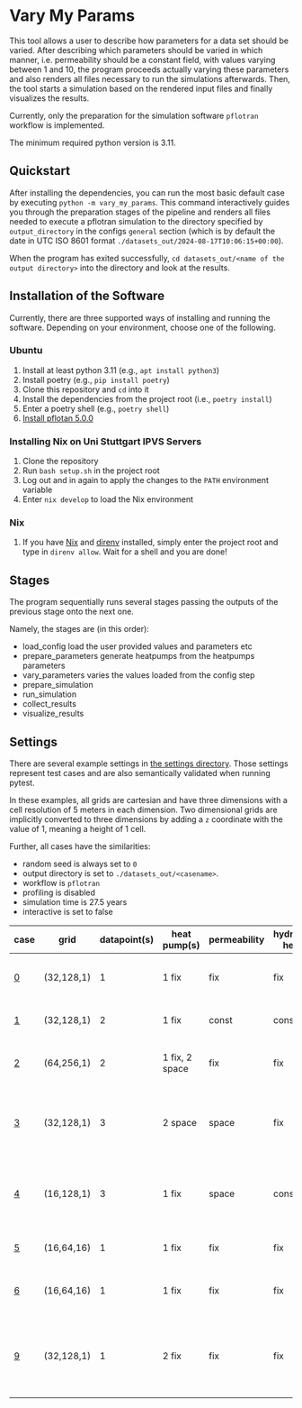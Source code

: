 # Vary My Params

This tool allows a user to describe how parameters for a data set should be varied.
After describing which parameters should be varied in which manner, i.e. permeability should be a constant field, with values varying between 1 and 10, the program proceeds actually varying these parameters and also renders all files necessary to run the simulations afterwards.
Then, the tool starts a simulation based on the rendered input files and finally visualizes the results.

Currently, only the preparation for the simulation software `pflotran` workflow is implemented.

The minimum required python version is 3.11.

## Quickstart

After installing the dependencies, you can run the most basic default case by executing `python -m vary_my_params`.
This command interactively guides you through the preparation stages of the pipeline and renders all files needed to execute a pflotran simulation to the directory specified by `output_directory` in the configs `general` section (which is by default the date in UTC ISO 8601 format `./datasets_out/2024-08-17T10:06:15+00:00`).

When the program has exited successfully, `cd datasets_out/<name of the output directory>` into the directory and look at the results.

## Installation of the Software

Currently, there are three supported ways of installing and running the software.
Depending on your environment, choose one of the following.

### Ubuntu

1. Install at least python 3.11 (e.g., `apt install python3`)
1. Install poetry (e.g., `pip install poetry`)
1. Clone this repository and `cd` into it
1. Install the dependencies from the project root (i.e., `poetry install`)
1. Enter a poetry shell (e.g., `poetry shell`)
1. [Install pflotan 5.0.0](https://www.pflotran.org/documentation/user_guide/how_to/installation/installation.html)

### Installing Nix on Uni Stuttgart IPVS Servers

1. Clone the repository
1. Run `bash setup.sh` in the project root
1. Log out and in again to apply the changes to the `PATH` environment variable
1. Enter `nix develop` to load the Nix environment

### Nix

1. If you have [Nix](https://nixos.org) and [direnv](https://direnv.net/) installed, simply enter the project root and type in `direnv allow`. Wait for a shell and you are done!

## Stages

The program sequentially runs several stages passing the outputs of the previous stage onto the next one.

Namely, the stages are (in this order):
- load_config
    load the user provided values and parameters etc
- prepare_parameters
    generate heatpumps from the heatpumps parameters
- vary_parameters
    varies the values loaded from the config step
- prepare_simulation
- run_simulation
- collect_results
- visualize_results

## Settings

There are several example settings in [the settings directory](./settings).
Those settings represent test cases and are also semantically validated when running pytest.

In these examples, all grids are cartesian and have three dimensions with a cell resolution of 5 meters in each dimension.
Two dimensional grids are implicitly converted to three dimensions by adding a `z` coordinate with the value of 1, meaning a height of 1 cell.

Further, all cases have the similarities:
- random seed is always set to `0`
- output directory is set to `./datasets_out/<casename>`.
- workflow is `pflotran`
- profiling is disabled
- simulation time is 27.5 years
- interactive is set to false

| case                                           | grid         | datapoint(s) | heat pump(s)   | permeability | hydraulic head | temperature | description                                                                               |
|------------------------------------------------|--------------|--------------|----------------|--------------|----------------|-------------|-------------------------------------------------------------------------------------------|
| [0](./settings/case0_default.yaml)             | (32,128,1) | 1            | 1 fix          | fix          | fix            | fix         | Takes over all default values from the program.                                           |
| [1](./settings/case1_vary-pressure-const.yaml) | (32,128,1) | 2            | 1 fix          | const        | const          | fix         | Demonstrates CONST vary method.                                                           |
| [2](./settings/case2_vary-hp-positions.yaml)   | (64,256,1) | 2            | 1 fix, 2 space | fix          | fix            | fix         | Demonstrates the SPACE vary method for heat pumps.                                        |
| [3](./settings/case3_allin1.yaml)              | (32,128,1) | 3            | 2 space        | space        | fix            | fix         | Demonstrates the SPACE vary method for heat pumps and hydrogeological parameters.         |
| [4](./settings/case4_extend-plumes.yaml)       | (16,128,1) | 3            | 1 fix          | space        | const          | fix         | Longer domain and long heat plumes while having the permeability varied spatially.        |
| [5](./settings/case5_3d.yaml)                  | (16,64,16) | 1            | 1 fix          | fix          | fix            | fix         | case0 in a 3D domain with z > 1                                                           |
| [6](./settings/case6_vertical_aniso.yaml)      | (16,64,16) | 1            | 1 fix          | fix          | fix            | fix         | case5 with a vertical anisotropy ratio of 10.                                             |
| [9](./settings/case9_seasonal-changes.yaml)    | (32,128,1) | 1            | 2 fix          | fix          | fix            | fix         | Demonstrates time based changes in the heat pump injection values (temperature and rate).
